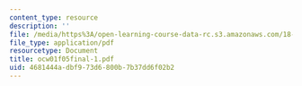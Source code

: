 ```yaml
---
content_type: resource
description: ''
file: /media/https%3A/open-learning-course-data-rc.s3.amazonaws.com/18-01-single-variable-calculus-fall-2005/4681444adbf973d6800b7b37dd6f02b2_ocw01f05final-1.pdf
file_type: application/pdf
resourcetype: Document
title: ocw01f05final-1.pdf
uid: 4681444a-dbf9-73d6-800b-7b37dd6f02b2
---
```

